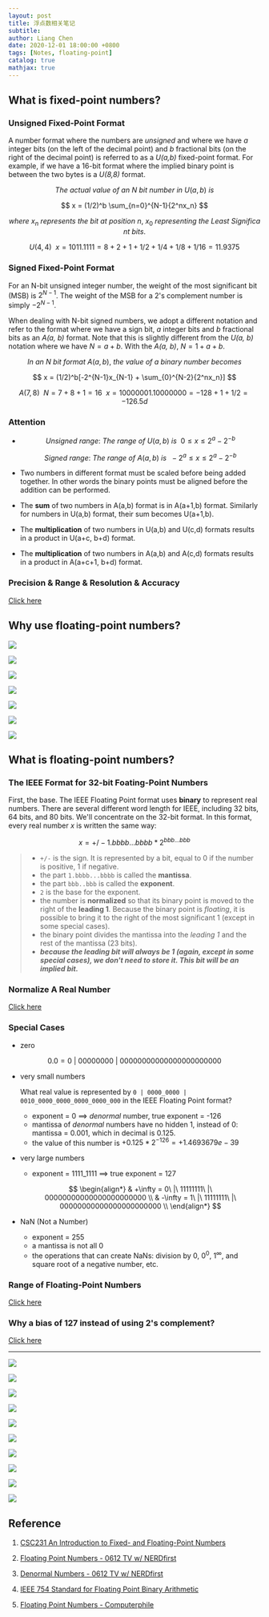 ```yaml
---
layout: post
title: 浮点数相关笔记
subtitle:
author: Liang Chen
date: 2020-12-01 18:00:00 +0800
tags: [Notes, floating-point]
catalog: true
mathjax: true
---
```


<head>
    <script src="https://cdn.mathjax.org/mathjax/latest/MathJax.js?config=TeX-AMS-MML_HTMLorMML" type="text/javascript"></script>
    <script type="text/x-mathjax-config">
        MathJax.Hub.Config({
            tex2jax: {
            skipTags: ['script', 'noscript', 'style', 'textarea', 'pre'],
            inlineMath: [['$','$']]
            }
        });
    </script>
</head>

## What is fixed-point numbers?

### Unsigned Fixed-Point Format

A number format where the numbers are *unsigned* and where we have *a* integer bits (on the left of the decimal point) and *b* fractional bits (on the right of the decimal point) is referred to as a *U(a,b)* fixed-point format. For example, if we have a 16-bit format where the implied binary point is between the two bytes is a *U(8,8)* format.

$$
The\ actual\ value\ of\ an\ N\ bit\ number\ in\ U(a,b)\ is
$$

$$
x = (1/2)^b \sum_{n=0}^{N-1}{2^nx_n}
$$

$$
where\ x_n\ represents\ the\ bit\ at\ position\ n,\ x_0\ representing\ the\ Least\ Significant\ bits.
$$

$$
U(4,4)\ \ x = 1011.1111 = 8 + 2 + 1 + 1/2 + 1/4 + 1/8 + 1/16 = 11.9375
$$

### Signed Fixed-Point Format

For an N-bit unsigned integer number, the weight of the most significant bit (MSB) is $2^{N-1}$. The weight of the MSB for a 2's complement number is simply $-2^{N-1}$.

When dealing with N-bit signed numbers, we adopt a different notation and refer to the format where we have a sign bit, *a* integer bits and *b* fractional bits as an *A(a, b)* format. Note that this is slightly different from the *U(a, b)* notation where we have $N = a + b$. With the *A(a, b)*, $N = 1 + a + b$.

$$
In\ an\ N\ bit\ format\ A(a,b),\ the\ value\ of\ a\ binary\ number\ becomes
$$

$$
x = (1/2)^b[-2^{N-1}x_{N-1} + \sum_{0}^{N-2}{2^nx_n}]
$$

$$
A(7,8)\ \ N = 7 + 8 + 1 = 16\ \ x = 10000001.10000000 = -128 + 1 + 1/2 = -126.5d
$$

###  Attention

- $$Unsigned\ range:\ The\ range\ of\ U(a,b)\ is\ \ 0 \leq x \leq 2^a - 2^{-b}$$

  $$Signed\ range:\ The\ range\ of\ A(a,b)\ is\ \ -2^a \leq x \leq 2^a - 2^{-b}$$

- Two numbers in different format must be scaled before being added together. In other words the binary points must be aligned before the addition can be performed.

- The **sum** of two numbers in A(a,b) format is in A(a+1,b) format. Similarly for numbers in U(a,b) format, their sum becomes U(a+1,b).

- The **multiplication** of two numbers in U(a,b) and U(c,d) formats results in a product in U(a+c, b+d) format.

- The **multiplication** of two numbers in A(a,b) and A(c,d) formats results in a product in A(a+c+1, b+d) format.

### Precision & Range & Resolution & Accuracy

[Click here](http://www.science.smith.edu/dftwiki/index.php/CSC231_An_Introduction_to_Fixed-_and_Floating-Point_Numbers#Definitions)

## Why use floating-point numbers?

![]({{site.url}}/img/in-post/notes/float_0612TV_00.png)

![]({{site.url}}/img/in-post/notes/float_0612TV_01.png)

![]({{site.url}}/img/in-post/notes/float_0612TV_02.png)

![]({{site.url}}/img/in-post/notes/float_0612TV_03.png)

![]({{site.url}}/img/in-post/notes/float_0612TV_04.png)

![]({{site.url}}/img/in-post/notes/float_0612TV_05.png)

![]({{site.url}}/img/in-post/notes/float_0612TV_06.png)

## What is floating-point numbers?

### The IEEE Format for 32-bit Foating-Point Numbers

First, the base. The IEEE Floating Point format uses **binary** to represent real numbers. There are several different word length for IEEE, including 32 bits, 64 bits, and 80 bits. We'll concentrate on the 32-bit format. In this format, every real number *x* is written the same way:

$$
x = +/- 1.bbbb...bbbb \ast 2^{bbb...bbb}
$$

> - `+/-` is the sign. It is represented by a bit, equal to 0 if the number is positive, 1 if negative.
> - the part `1.bbbb...bbbb` is called the **mantissa**.
> - the part `bbb..bbb` is called the **exponent**.
> - `2` is the base for the exponent.
> - the number is **normalized** so that its binary point is moved to the right of the **leading 1**. Because the binary point is *floating*, it is possible to bring it to the right of the most significant 1 (except in some special cases).
> - the binary point divides the mantissa into the *leading 1* and the rest of the mantissa (23 bits).
> - ***because the leading bit will always be 1 (again, except in some special cases), we don't need to store it. This bit will be an implied bit.***

### Normalize A Real Number

[Click here](http://www.science.smith.edu/dftwiki/index.php/CSC231_An_Introduction_to_Fixed-_and_Floating-Point_Numbers#Packing_and_Coding_the_Bits)

### Special Cases

- zero

$$
0.0 = 0\ |\ 00000000\ |\ 00000000000000000000000
$$

- very small numbers

    What real value is represented by `0 | 0000_0000 | 0010_0000_0000_0000_0000_000` in the IEEE Floating Point format?

    - exponent = 0 ==> *denormal* number, true exponent = -126
    - mantissa of *denormal* numbers have no hidden 1, instead of 0: mantissa = 0.001, which in decimal is 0.125.
    - the value of this number is $+0.125 \ast 2^{-126} = +1.4693679e-39$

- very large numbers

    - exponent = 1111_1111 ==> true exponent = 127

    $$
    \begin{align*}
    & +\infty = 0\ |\ 11111111\ |\ 00000000000000000000000 \\
    & -\infty = 1\ |\ 11111111\ |\ 00000000000000000000000 \\
    \end{align*}
    $$

- NaN (Not a Number)

    - exponent = 255
    - a mantissa is not all 0
    - the operations that can create NaNs: division by 0, $0^0$, $1^{\infty}$, and square root of a negative number, etc.

### Range of Floating-Point Numbers

[Click here](http://www.science.smith.edu/dftwiki/index.php/CSC231_An_Introduction_to_Fixed-_and_Floating-Point_Numbers#Range_of_Floating-Point_Numbers)

### Why a bias of 127 instead of using 2's complement?

[Click here](http://www.science.smith.edu/dftwiki/index.php/CSC231_An_Introduction_to_Fixed-_and_Floating-Point_Numbers#Why_a_bias_of_127_instead_of_using_2.27s_complement.3F)

----------------------------------------------------------------------

![]({{site.url}}/img/in-post/notes/float_0612TV_07.png)

![]({{site.url}}/img/in-post/notes/float_0612TV_13.png)

![]({{site.url}}/img/in-post/notes/float_0612TV_15.png)

![]({{site.url}}/img/in-post/notes/float_0612TV_18.png)

![]({{site.url}}/img/in-post/notes/float_0612TV_19.png)

![]({{site.url}}/img/in-post/notes/float_cs_00.png)

![]({{site.url}}/img/in-post/notes/float_cs_01.png)

![]({{site.url}}/img/in-post/notes/float_cs_02.png)

![]({{site.url}}/img/in-post/notes/float_cs_03.png)

![]({{site.url}}/img/in-post/notes/float_cs_04.png)

## Reference

1. [CSC231 An Introduction to Fixed- and Floating-Point Numbers](http://www.science.smith.edu/dftwiki/index.php/CSC231_An_Introduction_to_Fixed-_and_Floating-Point_Numbers#Range_of_Floating-Point_Numbers)

2. [Floating Point Numbers - 0612 TV w/ NERDfirst](https://www.youtube.com/watch?v=gc1Nl3mmCuY)

3. [Denormal Numbers - 0612 TV w/ NERDfirst](https://www.youtube.com/watch?v=b2FgF2sUoS8)

4. [IEEE 754 Standard for Floating Point Binary Arithmetic](https://www.youtube.com/watch?v=RuKkePyo9zk)

5. [Floating Point Numbers - Computerphile](https://www.youtube.com/watch?v=PZRI1IfStY0)

